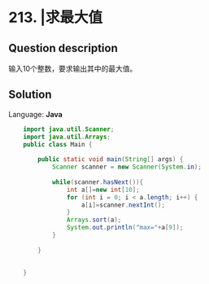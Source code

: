 # 213. |求最大值

## Question description


输入10个整数，要求输出其中的最大值。


## Solution

Language: **Java**

```Java
    import java.util.Scanner;
    import java.util.Arrays;
    public class Main {
    
        public static void main(String[] args) {
            Scanner scanner = new Scanner(System.in);
            
            while(scanner.hasNext()){
                int a[]=new int[10];
                for (int i = 0; i < a.length; i++) {
                    a[i]=scanner.nextInt();
                }
                Arrays.sort(a);
                System.out.println("max="+a[9]);
            }
            
        }
    
    
    }
```


